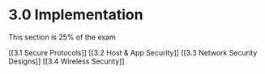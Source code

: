 # 3.0 Implementation
This section is 25% of the exam

[[3.1 Secure Protocols]]
[[3.2 Host & App Security]]
[[3.3 Network Security Designs]]
[[3.4 Wireless Security]]
